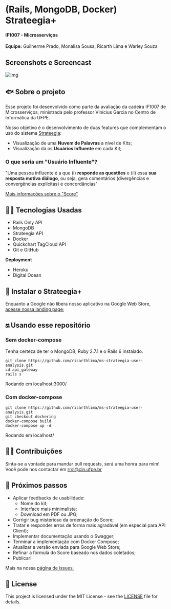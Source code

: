 # (Rails, MongoDB, Docker) Strateegia+
#### IF1007 - Microsserviços
**Equipe:** Guilherme Prado, Monalisa Sousa, Ricarth Lima e Warley Souza

## Screenshots e Screencast
![img](https://i.ibb.co/W6ytTJQ/screeshot-strateegia.png)

## 🐟 Sobre o projeto
Esse projeto foi desenvolvido como parte da avaliação da cadeira IF1007 de Microsserviços, ministrada pelo professor Vinícius Garcia no Centro de Informática da UFPE. 

Nosso objetivo é o desenvolvimento de duas features que complementam o uso do sistema [Strateegia](https://app.strateegia.digital/):

- Visualização de uma **Nuvem de Palavras** a nível de Kits;
- Visualização da os **Usuários Influente** em cada Kit;

### O que seria um "Usuário Influente"?

"Uma pessoa influente é a que (i) **responde as questões** e (ii) essa **sua resposta motiva diálogo**, ou seja, gera comentários (divergências e convergências explícitas) e concordâncias"

[Mais informações sobre o "Score"](https://docs.google.com/document/d/1AOaxrYJFdNVKrmocyh-vdoIDIFI91tU6ZrOTRZFBi-w/edit)

## 👩‍💻 Tecnologias Usadas

- Rails Only API
- MongoDB
- Strateegia API
- Docker
- Quickchart TagCloud API
- Git e GitHub

**Deployment**
- Heroku
- Digital Ocean

## 📲 Instalar o Strateegia+
Enquanto a Google não libera nosso aplicativo na Google Web Store, [acesse nossa landing page](http://ricarth.me/ms-strateegia-user-analysis/);

## 🔛 Usando esse repositório

### Sem docker-compose
Tenha certeza de ter o MongoDB, Ruby 2.7.1 e o Rails 6 instalado.
```
git clone https://github.com/ricarthlima/ms-strateegia-user-analysis.git
cd api_gateway
rails s
```
Rodando em localhost:3000/
### Com docker-compose
```
git clone https://github.com/ricarthlima/ms-strateegia-user-analysis.git
git checkout dockering
docker-compose build
docker-compose up -d
```
Rodando em localhost/
## 🤜🤛 Contribuições
Sinta-se a vontade para mandar pull requests, será uma honra para mim! Você pode nos contactar em [rrsl@cin.ufpe.br](mailto:rrsl@cin.ufpe.br)

## 🔮 Próximos passos

- Aplicar feedbacks de usabilidade:
  - Nome do kit;
  - Interface mais minimalista;
  - Download em PDF ou JPG;
- Corrigir bug misterioso da ordenação do Score;
- Tratar e responder erros de forma mais agradável (em especial para API Client);
- Implementar documentação usando o Swagger;
- Terminar a implementação com Docker Compose;
- Atualizar a versão enviada para Google Web Store;
- Refinar a fórmula do Score baseado nos dados coletados;
- Publicar!

Mais na nossa [página de issues.](https://github.com/ricarthlima/ms-strateegia-user-analysis/issues)
## 📜 License
This project is licensed under the MIT License - see the [LICENSE](https://github.com/warleys14/S-Compras/blob/master/LICENSE) file for details.
